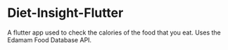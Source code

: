 # Diet-Insight-Flutter
A flutter app used to check the calories of the food that you eat. Uses the Edamam Food Database API. 

